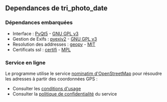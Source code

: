 ## Dependances de tri_photo_date

### Dépendances embarquées

- Interface : [PyQt5](https://www.riverbankcomputing.com/software/pyqt/) -  [GNU GPL v3](https://www.gnu.org/licenses/gpl-3.0.en.html)
- Gestion de Exifs : [pyexiv2](https://github.com/LeoHsiao1/pyexiv2) - [GNU GPL v3](https://www.gnu.org/licenses/gpl-3.0.en.html)     
- Resolution des addresses : [geopy](https://geopy.readthedocs.io/en/stable/) - [MIT](https://opensource.org/license/mit/)
- Certificats ssl : [certifi](https://github.com/certifi/python-certifi) - [MPL](http://mozilla.org/MPL/2.0/)


### Service en ligne

Le programme utilise le service [nominatim d'OpenStreetMap](https://nominatim.openstreetmap.org/ui/search.html) pour résoudre les adresses à partir des coordonnées GPS :
- Consulter les [conditions d'usage](https://operations.osmfoundation.org/policies/nominatim/) 
- Consulter la [politique de confidentialité](https://wiki.osmfoundation.org/wiki/Privacy_Policy) du service


